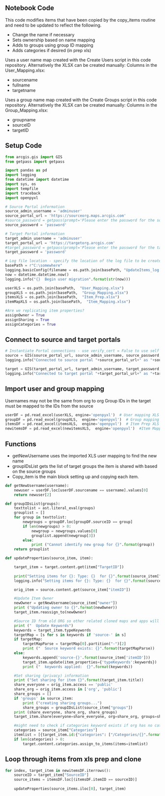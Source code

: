 ## Notebook Code

This code modifies items that have been copied by the copy_items routine and need to be updated to reflect the following. 
   - Change the name if necessary
   - Sets ownership based on name mapping
   - Adds to groups using group ID mapping
   - Adds categories if desired (in prep xls)

Uses a user name map created with the Create Users script in this code repository. 
Alternatively the XLSX can be created manually:
Columns in the User_Mapping.xlsx:
   - sourcename
   - fullname
   - targetname

Uses a group name map created with the Create Groups script in this code repository. 
Alternatively the XLSX can be created manually:
Columns in the Group_Mapping.xlsx:
   - groupname
   - sourceID
   - targetID

## Setup Code

```python
from arcgis.gis import GIS
from getpass import getpass

import pandas as pd
import logging
from datetime import datetime
import sys, os
import tempfile
import traceback
import openpyxl

# Source Portal information
source_admin_username = 'adminuser'
source_portal_url = 'https://sourceorg.maps.arcgis.com'
#source_password = getpass(prompt='Please enter the password for the source Portal') # This will prompt you for the password rather then storing it
source_password = 'password'

# Target Portal information
target_admin_username = 'adminuser'
target_portal_url = 'https://targetorg.arcgis.com'
#target_password = getpass(prompt='Please enter the password for the target Portal') # This will prompt you for the password rather then storing it
target_password = 'password'

# Log file location - specify the location of the log file to be created
basePath = r"C:\somewhere"
logging.basicConfig(filename = os.path.join(basePath, "UpdateItems_log.txt"), level=logging.INFO)
now = datetime.datetime.now()
logging.info("{}  Begin user migration".format(str(now)))

userXLS = os.path.join(basePath,  "User_Mapping.xlsx")
groupXLS = os.path.join(basePath,  "Group_Mapping.xlsx")
itemsXLS = os.path.join(basePath,  "Item_Prep.xlsx")
itemMapXLS = os.path.join(basePath,  "Item_Mapping.xlsx")

#Are we replicating item properties?
assignOwner = True
assignSharing = True
assignCategories = True
```

## Connect to source and target portals

```python
# Instantiate Portal connections - use verify_cert = False to use self signed SSL
source = GIS(source_portal_url, source_admin_username, source_password, verify_cert = False, expiration = 9999)
logging.info("Connected to source portal "+source_portal_url+" as "+source_admin_username)

target = GIS(target_portal_url, target_admin_username, target_password, verify_cert = False, expiration = 9999)
logging.info("Connected to target portal "+target_portal_url+" as "+target_admin_username)
```

## Import user and group mapping 
Usernames may not be the same from org to org
Group IDs in the target must be mapped to the IDs from the source

```python
userDF = pd.read_excel(userXLS, engine='openpyxl')  # User mapping XLS
groupDF = pd.read_excel(groupXLS,  engine='openpyxl')  # Group mapping XLS
itemsDF = pd.read_excel(itemsXLS,  engine='openpyxl')  # Item Prep XLS
newitemsDF = pd.read_excel(newitemsXLS,  engine='openpyxl')  #Item Mapping XLS
```


## Functions
   - getNewUsername uses the imported XLS user mapping to find the new name
   - groupIDsList gets the list of target groups the item is shared with based on the source groups
   - Copy_item is the main block setting up and copying each item. 


```python
def getNewUsername(username):
    newuser = userDF.loc[userDF.sourcename == username].values[0]
    return newuser[2]

def groupIDsList(groups):
    texttolist = ast.literal_eval(groups)
    grouplist = []
    for group in texttolist:
        newgroups = groupDF.loc[groupDF.sourceID == group]
        if len(newgroups) > 0:
            newgroup = newgroups.values[0]
            grouplist.append(newgroup[3])
        else:
            print ("Cannot identify new group for {}".format(group))
    return grouplist

def updateProperties(source_item, item):

    target_item = target.content.get(item["TargetID"])
    
    print("Setting items for {}: Type: {}  for {}".format(source_item["title"], source_item["type"], source_item["owner"]))
    logging.info("Setting items for {}: Type: {}  for {}".format(source_item["title"], source_item["type"], source_item["owner"]))

    orig_item = source.content.get(source_item["itemID"])

    #Update Item Owner
    newOwner = getNewUsername(source_item["owner"])
    print ("Updating owner to {}".format(newOwner))
    target_item.reassign_to(newOwner)

    #Source ID from old ORG so other related cloned maps and apps will find it
    print ("  Update Keywords")
    keywords = target_item.typeKeywords
    targetMap = [s for s in keywords if 'source-' in s]
    if targetMap:
        targetMapParse = targetMap[0].partition("-")[2]
        print ("  Source keyword exists: {}".format(targetMapParse))
    else:
        keywords.append('source-{}'.format(source_item['itemID']))
        target_item.update(item_properties={'typeKeywords':keywords})
        print ("  keywords applied:  {}".format(keywords))

    #Set sharing (privacy) information
    print ("Set sharing for item {}".format(target_item.title))
    share_everyone = orig_item.access == 'public'
    share_org = orig_item.access in ['org', 'public']
    share_groups = []
    if 'groups' in source_item:
        print ("creating sharing groups...")
        share_groups = groupIDsList(source_item["groups"])
    print (share_everyone, share_org, share_groups)
    target_item.share(everyone=share_everyone, org=share_org, groups=share_groups)

    #might need to check if categories keyword exists if org has no categories
    categories = source_item["Categories"]
    itemlist = [{target_item.id:{"categories": ["/Categories/{}".format(categories)]}}]
    if len(categories) > 0:
        target.content.categories.assign_to_items(items=itemlist)
```

## Loop through items from xls prep and clone

```python
for index, target_item in newitemsDF.iterrows():
    sourceID = target_item["SourceID"]
    source_items = itemsDF.loc[(itemsDF.itemID == sourceID)]
    
    updateProperties(source_items.iloc[0], target_item)
```
